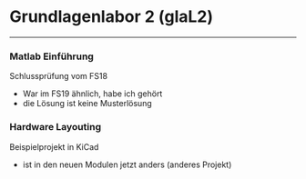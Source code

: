 # Grundlagenlabor 2 (glaL2)

---


### Matlab Einführung

Schlussprüfung vom FS18

- War im FS19 ähnlich, habe ich gehört 
- die Lösung ist keine Musterlösung

### Hardware Layouting

Beispielprojekt in KiCad

- ist in den neuen Modulen jetzt anders (anderes Projekt)


